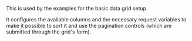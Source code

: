 This is used by the examples for the basic data grid setup.

It configures the available columns and the necessary 
request variables to make it possible to sort it and use
the pagination controls (which are submitted through the
grid's form).
